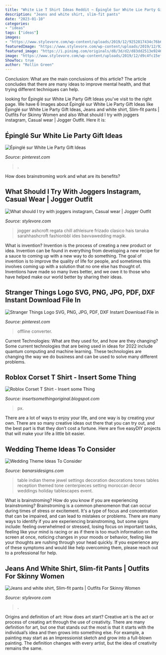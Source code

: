 ```yaml
---
title: "White Lie T Shirt Ideas Reddit ~ Épinglé Sur White Lie Party Gift Ideas"
description: "Jeans and white shirt, slim-fit pants"
date: "2023-01-10"
categories:
- "ideas"
tags: ["ideas"]
images:
- "https://www.stylevore.com/wp-content/uploads/2019/12/9252817434c76b6bd2ffcece08992dfd.png"
featuredImage: "https://www.stylevore.com/wp-content/uploads/2019/12/9252817434c76b6bd2ffcece08992dfd.png"
featured_image: "https://i.pinimg.com/originals/d8/3d/d2/d83dd2513e92464f2c0be8b7e9c93d05.png"
image: "https://www.stylevore.com/wp-content/uploads/2019/12/d9c4fc15ef37da59c689f5ffb53b5e1f.jpg"
ShowToc: true
author: "Rollin Green"
---
```



Conclusion: What are the main conclusions of this article?
The article concludes that there are many ideas to improve mental health, and that trying different techniques can help.

	

		
looking for Épinglé sur White Lie Party Gift Ideas you've visit to the right page. We have 6 Images about Épinglé sur White Lie Party Gift Ideas like Épinglé sur White Lie Party Gift Ideas, Jeans and white shirt, Slim-fit pants | Outfits For Skinny Women and also What should I try with joggers instagram, Casual wear | Jogger Outfit. Here it is:
		
    
## Épinglé Sur White Lie Party Gift Ideas

<img loading=lazy src="https://i.pinimg.com/originals/d8/3d/d2/d83dd2513e92464f2c0be8b7e9c93d05.png" onerror="this.onerror=null;this.src='https://tse1.mm.bing.net/th?id=OIP.3RxDo2M8_MPQ7pdnSk0BPQHaJ4&amp;pid=15.1';" alt="Épinglé sur White Lie Party Gift Ideas">

_Source: pinterest.com_

>. 

	

How does brainstroming work and what are its benefits?
 

    
## What Should I Try With Joggers Instagram, Casual Wear | Jogger Outfit

<img loading=lazy src="https://www.stylevore.com/wp-content/uploads/2019/12/d9c4fc15ef37da59c689f5ffb53b5e1f.jpg" onerror="this.onerror=null;this.src='https://tse1.mm.bing.net/th?id=OIP.eKMbXyo7VVREXC8FQdc0vgHaJQ&amp;pid=15.1';" alt="What should I try with joggers instagram, Casual wear | Jogger Outfit">

_Source: stylevore.com_

>jogger ashcroft regata chill athleisure frizado clasico hais tanaka sarahhashcroft fashionbbl ides bavvawedding magik. 

	

What is invention?
Invention is the process of creating a new product or idea. Invention can be found in everything from developing a new recipe for a sauce to coming up with a new way to do something. The goal of invention is to improve the quality of life for people, and sometimes this involves coming up with a solution that no one else has thought of. Inventions have made so many lives better, and we owe it to those who have helped make our world better by sharing their ideas.

    
## Stranger Things Logo SVG, PNG, JPG, PDF, DXF Instant Download File In

<img loading=lazy src="https://i.pinimg.com/736x/cf/58/6b/cf586be03bca18fa058bc64cf93c8dcd.jpg" onerror="this.onerror=null;this.src='https://tse4.mm.bing.net/th?id=OIP.yIBS_n9SWnFKhfXDUrednAAAAA&amp;pid=15.1';" alt="Stranger Things Logo SVG, PNG, JPG, PDF, DXF Instant Download File in">

_Source: pinterest.com_

>offline converter. 

	

Current Technologies: What are they used for, and how are they changing?
Some current technologies that are being used in ideas for 2022 include quantum computing and machine learning. These technologies are changing the way we do business and can be used to solve many different problems.

    
## Roblox Corset T Shirt - Insert Some Thing

<img loading=lazy src="https://i.ytimg.com/vi/26xGqiBnk8s/maxresdefault.jpg" onerror="this.onerror=null;this.src='https://tse3.mm.bing.net/th?id=OIP.UOPjPQxnVxd0MBMKZxPjfQHaEK&amp;pid=15.1';" alt="Roblox Corset T Shirt - Insert some Thing">

_Source: insertsomethingoriginal.blogspot.com_

>px. 

	

There are a lot of ways to enjoy your life, and one way is by creating your own. There are so many creative ideas out there that you can try out, and the best part is that they don’t cost a fortune. Here are five easyDIY projects that will make your life a little bit easier.

    
## Wedding Theme Ideas To Consider

<img loading=lazy src="https://www.banarsidesigns.com/blog/wp-content/uploads/2017/07/indian-themed-wedding-table.jpg" onerror="this.onerror=null;this.src='https://tse3.mm.bing.net/th?id=OIP.__VnI8-azJQTySx-201FYwAAAA&amp;pid=15.1';" alt="Wedding Theme Ideas To Consider">

_Source: banarsidesigns.com_

>table indian theme jewel settings decoration decorations tones tables reception themed tone centerpieces setting moroccan decor weddings holiday tablescapes event. 

	

What is brainstroming?
How do you know if you are experiencing brainstroming? Brainstroming is a common phenomenon that can occur during times of stress or excitement. It's a type of focus and concentration that can be impaired, and can lead to mistakes or problems. There are many ways to identify if you are experiencing brainstroming, but some signs include: feeling overwhelmed or stressed, losing focus on important tasks, feeling like your mind is racing or as if there is too much information on the screen at once, noticing changes in your moods or behavior, feeling like your thoughts are rushing through your head quickly. If you experience any of these symptoms and would like help overcoming them, please reach out to a professional for help.

    
## Jeans And White Shirt, Slim-fit Pants | Outfits For Skinny Women

<img loading=lazy src="https://www.stylevore.com/wp-content/uploads/2019/12/9252817434c76b6bd2ffcece08992dfd.png" onerror="this.onerror=null;this.src='https://tse2.mm.bing.net/th?id=OIP.ZS2i_UJRhMA8L08gYtjHRwHaL4&amp;pid=15.1';" alt="Jeans and white shirt, Slim-fit pants | Outfits For Skinny Women">

_Source: stylevore.com_

>. 

	

Origins and definition of art: How does art start?
Creative art is the act or process of creating art through the use of creativity. There are many definition for art, but one that stands out the most is that it starts with the individual’s idea and then grows into something else. For example, a painting may start as an Impressionist sketch and grow into a full-blown painting. The definition changes with every artist, but the idea of creativity remains the same.

